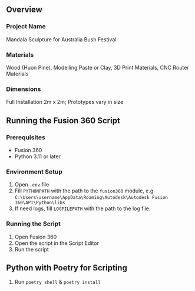 ## Overview

### Project Name
Mandala Sculpture for Australia Bush Festival

### Materials
Wood (Huon Pine), Modelling Paste or Clay, 3D Print Materials, CNC Router Materials

### Dimensions
Full Installation 2m x 2m; Prototypes vary in size


## Running the Fusion 360 Script

### Prerequisites
- Fusion 360
- Python 3.11 or later

### Environment Setup
1. Open `.env` file
2. Fill `PYTHONPATH` with the path to the `fusion360` module, e.g `C:\Users\username\AppData\Roaming\Autodesk\Autodesk Fusion 360\API\Python\libs`
3. If need logs, fill `LOGFILEPATH` with the path to the log file.

### Running the Script
1. Open Fusion 360
2. Open the script in the Script Editor
3. Run the script

## Python with Poetry for Scripting
1. Run `poetry shell` & `poetry install`

